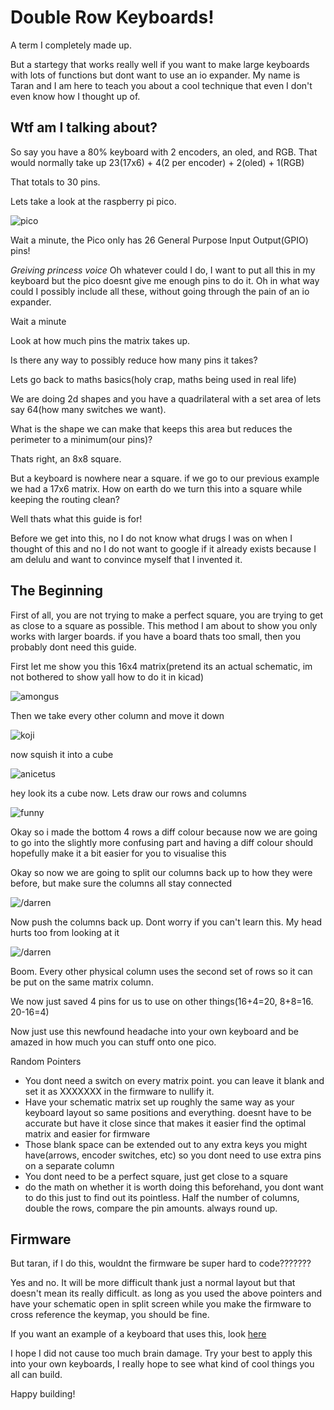 # Double Row Keyboards!
A term I completely made up.

But a startegy that works really well if you want to make large keyboards with lots of functions but dont want to use an io expander.
My name is Taran and I am here to teach you about a cool technique that even I don't even know how I thought up of.

## Wtf am I talking about?
So say you have a 80% keyboard with 2 encoders, an oled, and RGB. That would normally take up 23(17x6) + 4(2 per encoder) + 2(oled) + 1(RGB)

That totals to 30 pins.

Lets take a look at the raspberry pi pico.

![pico](/app/assets/images/pico-pinout.svg)

Wait a minute, the Pico only has 26 General Purpose Input Output(GPIO) pins!

*Greiving princess voice* Oh whatever could I do, I want to put all this in my keyboard but the pico doesnt give me enough pins to do it. Oh in what way could I possibly include all these, without going through the pain of an io expander.

Wait a minute

Look at how much pins the matrix takes up.

Is there any way to possibly reduce how many pins it takes?

Lets go back to maths basics(holy crap, maths being used in real life)

We are doing 2d shapes and you have a quadrilateral with a set area of lets say 64(how many switches we want).

What is the shape we can make that keeps this area but reduces the perimeter to a minimum(our pins)?

Thats right, an 8x8 square.

But a keyboard is nowhere near a square. if we go to our previous example we had a 17x6 matrix. How on earth do we turn this into a square while keeping the routing clean?

Well thats what this guide is for!

Before we get into this, no I do not know what drugs I was on when I thought of this and no I do not want to google if it already exists because I am delulu and want to convince myself that I invented it.

## The Beginning
First of all, you are not trying to make a perfect square, you are trying to get as close to a square as possible. This method I am about to show you only works with larger boards. if you have a board thats too small, then you probably dont need this guide.

First let me show you this 16x4 matrix(pretend its an actual schematic, im not bothered to show yall how to do it in kicad)

![amongus](/app/assets/images/drm.png)

Then we take every other column and move it down

![koji](/app/assets/images/drm1.png)

now squish it into a cube

![anicetus](/app/assets/images/drm2.png)

hey look its a cube now. Lets draw our rows and columns

![funny](/app/assets/images/drm3.png)

Okay so i made the bottom 4 rows a diff colour because now we are going to go into the slightly more confusing part and having a diff colour should hopefully make it a bit easier for you to visualise this

Okay so now we are going to split our columns back up to how they were before, but make sure the columns all stay connected

![/darren](/app/assets/images/drm4.png)

Now push the columns back up. Dont worry if you can't learn this. My head hurts too from looking at it

![/darren](/app/assets/images/drm5.png)

Boom. Every other physical column uses the second set of rows so it can be put on the same matrix column.

We now just saved 4 pins for us to use on other things(16+4=20, 8+8=16. 20-16=4)

Now just use this newfound headache into your own keyboard and be amazed in how much you can stuff onto one pico.

Random Pointers

 - You dont need a switch on every matrix point. you can leave it blank and set it as XXXXXXX in the firmware to nullify it.
 - Have your schematic matrix set up roughly the same way as your keyboard layout so same positions and everything. doesnt have to be accurate but have it close since that makes it easier find the optimal matrix and easier for firmware
 - Those blank space can be extended out to any extra keys you might have(arrows, encoder switches, etc) so you dont need to use extra pins on a separate column
 - You dont need to be a perfect square, just get close to a square
 - do the math on whether it is worth doing this beforehand, you dont want to do this just to find out its pointless. Half the number of columns, double the rows, compare the pin amounts. always round up.

## Firmware
But taran, if I do this, wouldnt the firmware be super hard to code???????

Yes and no. It will be more difficult thank just a normal layout but that doesn't mean its really difficult. as long as you used the above pointers and have your schematic open in split screen while you make the firmware to cross reference the keymap, you should be fine.

If you want an example of a keyboard that uses this, look [here](https://github.com/Overlord-Runt/runtboard)

I hope I did not cause too much brain damage. Try your best to apply this into your own keyboards, I really hope to see what kind of cool things you all can build.

Happy building!
